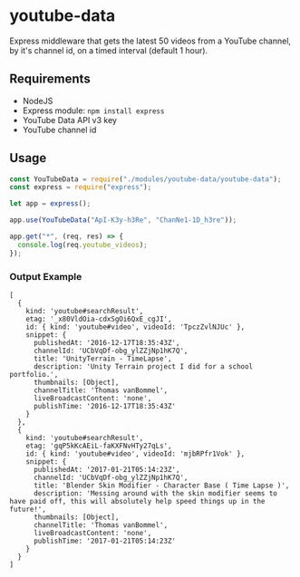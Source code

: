 # youtube-data

Express middleware that gets the latest 50 videos from a YouTube channel, by it's channel id, on a timed interval (default 1 hour).

## Requirements

 - NodeJS
 - Express module: `npm install express`
 - YouTube Data API v3 key
 - YouTube channel id

## Usage

```js
const YouTubeData = require("./modules/youtube-data/youtube-data");
const express = require("express");

let app = express();

app.use(YouTubeData("ApI-K3y-h3Re", "ChanNe1-1D_h3re"));

app.get("*", (req, res) => {
  console.log(req.youtube_videos);
});
```

### Output Example

```
[
  {
    kind: 'youtube#searchResult',
    etag: '_x80VldOia-cdxSgOi6QxE_cgJI',
    id: { kind: 'youtube#video', videoId: 'TpczZvlNJUc' },
    snippet: {
      publishedAt: '2016-12-17T18:35:43Z',
      channelId: 'UCbVqDf-obg_ylZZjNp1hK7Q',
      title: 'UnityTerrain - TimeLapse',
      description: 'Unity Terrain project I did for a school portfolio.',
      thumbnails: [Object],
      channelTitle: 'Thomas vanBommel',
      liveBroadcastContent: 'none',
      publishTime: '2016-12-17T18:35:43Z'
    }
  },
  {
    kind: 'youtube#searchResult',
    etag: 'gqP5kKcAEiL-faKXFNvHTy27qLs',
    id: { kind: 'youtube#video', videoId: 'mjbRPfr1Vok' },
    snippet: {
      publishedAt: '2017-01-21T05:14:23Z',
      channelId: 'UCbVqDf-obg_ylZZjNp1hK7Q',
      title: 'Blender Skin Modifier - Character Base ( Time Lapse )',
      description: 'Messing around with the skin modifier seems to have paid off, this will absolutely help speed things up in the future!',
      thumbnails: [Object],
      channelTitle: 'Thomas vanBommel',
      liveBroadcastContent: 'none',
      publishTime: '2017-01-21T05:14:23Z'
    }
  }
]

```
